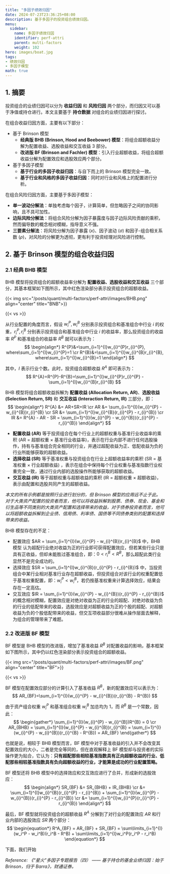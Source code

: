 ```yaml
---
title: "多因子绩效归因"
date: 2024-07-23T23:36:25+08:00
description: 基于多因子的投资组合绩效归因。
menu:
  sidebar:
    name: 多因子绩效归因
    identifier: perf-attri
    parent: multi-factors
    weight: 102
hero: images/boat.jpg
tags:
- 绩效归因
- 多因子模型
math: true
---
```


## 1. 摘要
投资组合的业绩归因可以分为 **收益归因** 和 **风险归因** 两个部分，而归因又可以基于净值或持仓进行。本文主要基于 **持仓数据** 对组合的业绩归因进行探讨。

在组合收益归因方面，主要有以下部分：
* 基于 Brinson 模型
  * **经典版 BHB (Brinson, Hood and Beebower) 模型**：将组合超额收益分解为配置收益、选股收益和交互收益 3 部分。
  * **改进版 BF (Brinson and Fachler) 模型**：引入行业超额收益，将组合超额收益分解为配置效应和选股效应两个部分。
* 基于多因子模型
  * **基于行业的多因子收益归因**：与自下而上的 Brinson 模型完全一致。
  * **基于行业和风格的多因子收益归因**：同时对行业和风格上的配置进行分析。

在组合风险归因方面，主要基于多因子模型：
* **单一波动分解法**：单独考虑每个因子，计算简单，但忽略因子之间的协同影响，且不具可加性。
* **边际风险分解法**：将组合风险分解为因子暴露度与因子边际风险贡献的乘积，然而偏导数的概念相对模糊，指导意义不强。
* **三要素分解法**：将风险分解为因子暴露 ($x$)、因子波动 ($\sigma$) 和因子-组合相关系数 ($\rho$)，对风险的分解更为透彻，更有利于投资经理对风险进行控制。

## 2. 基于 Brinson 模型的组合收益归因

### 2.1 经典 BHB 模型
BHB 模型将投资组合的超额收益率分解为 **配置收益、选股收益和交互收益** 三个部分，其基本框架如下图所示，其中红色渲染部分表示投资组合的超额收益。

{{< img src="/posts/quant/multi-factors/perf-attri/images/BHB.png" align="center" title="BNB">}}

{{< vs >}}

从行业配置的角度而言，假设 $w_{i}^{P}, w_{i}^{B}$ 分别表示投资组合和基准组合中行业 $i$ 的权重，$r_{i}^{P}, r_{i}^{B}$ 分别表示投资组合和基准组合中行业 $i$ 的收益率，那么投资组合的收益率 $R^{P}$ 和基准组合的收益率 $R^{B}$ 就可以表示为：
$$
\begin{align*}
    R^{P}&=\sum_{i=1}^{I}w_{i}^{P}r_{i}^{P}, where\sum_{i=1}^{I}w_{i}^{P}=1 \cr
    R^{B}&=\sum_{i=1}^{I}w_{i}^{B}r_{i}^{B}, where\sum_{i=1}^{I}w_{i}^{B}=1
\end{align*}
$$

其中，$I$ 表示行业个数。此时，投资组合超额收益 $R^{A}$ 即可表示为：
$$
R^{A}=R^{P}-R^{B}=\sum_{i=1}^{I}w_{i}^{P}r_{i}^{P} - \sum_{i=1}^{I}w_{i}^{B}r_{i}^{B}
$$

BHB 模型将组合超额收益拆解为 **配置收益 (Allocation Return, AR)**、**选股收益 (Selection Return, SR)** 和 **交互收益 (Interaction Return, IR)** 三部分，即：
$$
\begin{align*}
    R^{A} &= AR+SR+IR \cr
    AR &= \sum_{i=1}^{I}(w_{i}^{P} - w_{i}^{B})r_{i}^{B} \cr
    SR &= \sum_{i=1}^{I}w_{i}^{B}(r_{i}^{P} - r_{i}^{B}) \cr
    IR &= R^{A} - AR - SR = \sum_{i=1}^{I}(w_{i}^{P} - w_{i}^{B})(r_{i}^{P} - r_{i}^{B})
\end{align*}
$$

* **配置收益 (AR)** 等于投资组合在每个行业上的超额权重与基准行业收益率的乘积 (AR = 超额权重 × 基准行业收益率)，表示在行业内部不进行任何选股操作，持有与基准组合完全相同的行业，并通过超配收益为正、低配收益为负的行业所能够获取的超额收益。
* **选择收益 (SR)** 等于基准权重与投资组合在行业上超额收益率的乘积 (SR = 基准权重 × 行业超额收益) ，表示在组合中保持每个行业权重与基准指数行业权重完全一致，通过行业内部的选股操作所能够获取的超额收益。
* **交互收益 (IR)** 等于超额权重与超额收益的乘积 (IR = 超额权重 × 超额收益)，表示由配置和选股共同产生的超额收益。

*本文的所有示例都是按照行业进行划分的，但 Brinson 模型的应用远不止于此。对于大类资产配置的投资者而言，他可以将收益拆解到股票、债券、现金、基金和衍生品等不同类别的大类资产配置和选择带来的收益，对于债券投资者而言，他可以将超额收益拆解到企业债、信用债、利率债、国债等不同债券类别的配置和选择带来的收益。*

BHB 模型存在的不足：
* 配置效应 $AR = \sum_{i=1}^{I}(w_{i}^{P} - w_{i}^{B})r_{i}^{B}$ 中，BHB 模型 认为超配行业绝对收益为正的行业即可获得配置效应，但若某些行业只是具有正收益，但却未能胜过基准组合，即：$0 < r_{i}^{B} < R^{B}$，那么超配此类行业显然不是完全成功的。
* 选择效应 $SR = \sum_{i=1}^{I}w_{i}^{B}(r_{i}^{P} - r_{i}^{B})$ 中，当投资组合中某行业相对基准行业存在超额收益，但投资组合对该行业的权重配置低于基准权重配置，即：$w_{i}^{P} < w_{i}^{B}$，若仍按基准权重来计算选择效应，结果会存在一定高估。
* 交互效应 $IR = \sum_{i=1}^{I}(w_{i}^{P} - w_{i}^{B})(r_{i}^{P} - r_{i}^{B})$ 的概念相对模糊，配置效应是对绝对收益为正的行业的超配、对绝对收益为负的行业的低配带来的收益，选股效应是对超额收益为正的个股的超配、对超额收益为负的个股低配带来的收益，但交互项收益部分很难从操作层面去解释，为组合的管理带来了难题。

### 2.2 改进版 BF 模型

BF 模型是 BHB 模型的改进版，增加了基准收益 $R^{B}$ 对配置收益的影响，基本框架如下图所示，其中仍以红色渲染部分表示投资组合的超额收益。

{{< img src="/posts/quant/multi-factors/perf-attri/images/BF.png" align="center" title="BF">}}

{{< vs >}}

BF 模型在配置效应部分的计算引入了基准收益 $R^{B}$，新的配置效应可以表示为：
$$
AR_{BF}=\sum_{i=1}^{I}(w_{i}^{P} - w_{i}^{B})(r_{i}^{B} - R^{B})
$$

由于资产组合权重 $w_{i}^{P}$ 和基准组合权重 $w_{i}^{B}$ 加总均为 1，而 $R^{B}$ 是一个常数，因此：
$$
\begin{gather*}
    \sum_{i=1}^{I}(w_{i}^{P} - w_{i}^{B})R^{B} = 0 \cr
    AR_{BHB} = \sum_{i=1}^{I}(w_{i}^{P} - w_{i}^{B})r_{i}^{B} = \sum_{i=1}^{I}(w_{i}^{P} - w_{i}^{B})(r_{i}^{B} - R^{B}) = AR_{BF}
\end{gather*}
$$

也就是说，相较于 BHB 模型而言，BF 模型中对于基准收益的引入并不会改变其配置效应的大小，二者是完全等同的，但在直观解释上 BF 模型却与投资者的实际操作更为贴合，它认为：**只有超配那些相较基准指数具有正向超额收益的行业、低配那些相较基准指数具有负向超额收益的行业，才能算是成功的行业配置策略。**

BF 模型还将 BHB 模型中的选择效应和交互效应进行了合并，形成新的选股效应：
$$
\begin{align*}
    SR_{BF} &= SR_{BHB} + IR_{BHB} \cr
    &= \sum_{i=1}^{I}w_{i}^{B}(r_{i}^{P} - r_{i}^{B}) + \sum_{i=1}^{I}(w_{i}^{P} - w_{i}^{B})(r_{i}^{P} - r_{i}^{B}) \cr
    &= \sum_{i=1}^{I}w_{i}^{P}(r_{i}^{P} - r_{i}^{B})
\end{align*}
$$

最后，BF 模型就将投资组合的超额收益 $R^{A}$ 分解到了对行业的配置效应 $AR$ 和行业内部的选股效应 $SR$ 两个部分：
$$
\begin{equation*}
    R^A_{BF} = AR_{BF} + SR_{BF} = \sum\limits_{i=1}^{I}(w_i^P - w_i^B)(r_i^B - R^B) + \sum\limits_{i=1}^{I}w_i^P(r_i^P - r_i^B)
\end{equation*}
$$

下面，我们开始

*Reference: 《“星火”多因子专题报告（四） —— 基于持仓的基金业绩归因：始于 Brinson，归于 Barra》，财通证券。*
